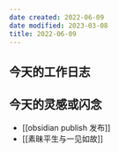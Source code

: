 ```yaml
---
date created: 2022-06-09
date modified: 2023-03-08
title: 2022-06-09
---
```


## 今天的工作日志

## 今天的灵感或闪念

- [[obsidian publish 发布]]
- [[素昧平生与一见如故]]

